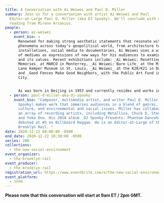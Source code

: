 ```yaml
---
title: A Conversation with Ai Weiwei and Paul D. Miller
summary: Join us for a conversation with artist Ai Weiwei and Rail
  Editor-at-Large Paul D. Miller (aka DJ Spooky). We'll conclude with a poetry
  reading from Mirene Arsanios.
people:
  - person: ai-weiwei
    event_bio: >
      Renowned for making strong aesthetic statements that resonate with timely
      phenomena across today’s geopolitical world, from architecture to
      installations, social media to documentaries, Ai Weiwei uses a wide range
      of mediums as expressions of new ways for his audiences to examine society
      and its values. Recent exhibitions include: _Ai Weiwei: Resetting
      Memories_ at MARCO in Monterrey, _Ai Weiwei: Bare Life_ at the Mildred
      Lane Kemper Museum in St. Louis, _Ai Weiwei_ at the K20/K21 in Dusseldorf,
      and _Good Fences Make Good Neighbors_ with the Public Art Fund in New York
      City.


      Ai was born in Beijing in 1957 and currently resides and works in Berlin. Ai is the recipient of the 2015 Ambassador of Conscience Award from Amnesty International and the 2012 Václav Havel Prize for Creative Dissent from the Human Rights Foundation.
  - person: paul-d-miller-aka-dj-spooky
    event_bio: "Composer, multimedia artist, and writer Paul D. Miller (aka DJ
      Spooky) makes work that immerses audiences in a blend of genres, global
      culture, and environmental and social issues. Miller has collaborated with
      an array of recording artists, including Metallica, Chuck D, Steve Reich,
      and Yoko Ono. His 2018 album _DJ Spooky Presents: Phantom Dancehall_
      debuted at #3 on Billboard Reggae. He is an Editor-at-Large of the
      Brooklyn Rail. "
date: 2020-12-22 09:00:00 -0500
end_date: 2020-12-22 10:30:00 -0500
series: 200
collections:
  - the-new-social-environment
event_organizer:
  - the-brooklyn-rail
event_producer:
  - the-brooklyn-rail
registration_url: https://www.eventbrite.com/e/the-new-social-environment-200-ai-weiwei-tickets-132189980791
event_platform:
  - zoom
---
```

**Please note that this conversation will start at 9am ET / 2pm GMT.**